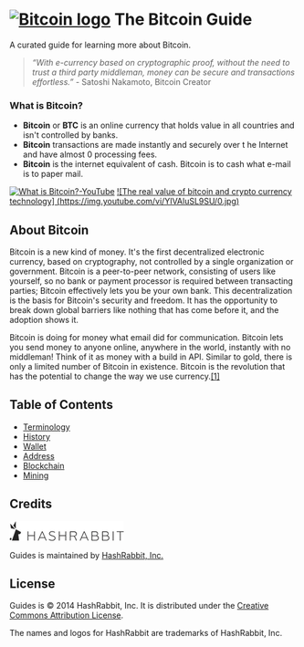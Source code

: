 <a href="https://github.com/shphrd/crypto-icons#bitcoin"><img width=30 src="https://github.com/shphrd/crypto-icons/raw/master/color-icons/png/@2x/Bitcoin@2x.png" alt="Bitcoin logo"></a> The Bitcoin Guide
=================

A curated guide for learning more about Bitcoin.

>*“With e-currency based on cryptographic proof, without the need to trust a third party middleman, money can be secure and transactions effortless.”* -
> Satoshi Nakamoto, Bitcoin Creator

### What is Bitcoin?
* __Bitcoin__ or __BTC__ is an online currency that holds value in all countries and isn't controlled by banks.
* __Bitcoin__ transactions are made instantly and securely over t he Internet and have almost 0 processing fees.
* __Bitcoin__ is the internet equivalent of cash. Bitcoin is to cash what e-mail is to paper mail. 

[![What is Bitcoin?-YouTube](http://img.youtube.com/vi/Gc2en3nHxA4/0.jpg)](http://www.youtube.com/watch?v=Gc2en3nHxA4)
[![The real value of bitcoin and crypto currency technology] (https://img.youtube.com/vi/YIVAluSL9SU/0.jpg)](http://youtu.be/YIVAluSL9SU)

About Bitcoin
-------------
Bitcoin is a new kind of money. It's the first decentralized electronic currency, based on cryptography, not controlled by a single organization or government. Bitcoin is a peer-to-peer network, consisting of users like yourself, so no bank or payment processor is required between transacting parties; Bitcoin effectively lets you be your own bank. This decentralization is the basis for Bitcoin's security and freedom. It has the opportunity to break down global barriers like nothing that has come before it, and the adoption shows it.

Bitcoin is doing for money what email did for communication. Bitcoin lets you send money to anyone online, anywhere in the world, instantly with no middleman! Think of it as money with a build in API. Similar to gold, there is only a limited number of Bitcoin in existence. Bitcoin is the revolution that has the potential to change the way we use currency.[[1]](http://boost.vc)


Table of Contents
-----------------
* [Terminology](https://github.com/hashrabbit/bitcoin-guides/tree/master/learn#terminology)
* [History]()
* [Wallet](https://github.com/hashrabbit/bitcoin-guides/tree/master/wallet#bitcoin-wallet)
* [Address]()
* [Blockchain](https://github.com/hashrabbit/bitcoin-guides/tree/master/blockchain#blockchain)
* [Mining](https://github.com/hashrabbit/bitcoin-guides/tree/master/mining#-bitcoin-mining)


Credits
-------
[![HashRabbit](https://github.com/hashrabbit/bitcoin-guides/blob/master/logo.png)](https://hashrabbit.co)

Guides is maintained by [HashRabbit, Inc.](https://hashrabbit.co/)

License
-------
Guides is © 2014 HashRabbit, Inc. It is distributed under the [Creative Commons Attribution License](#).

The names and logos for HashRabbit are trademarks of HashRabbit, Inc.

